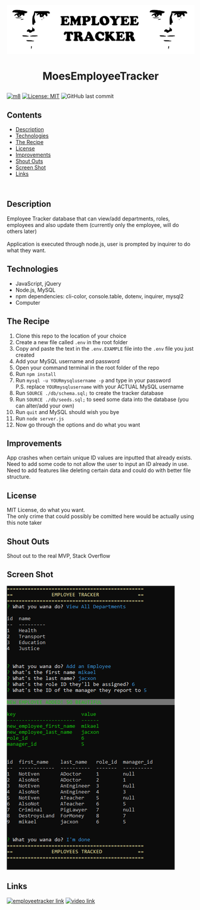 ![yaranaikaemployeetracker](images/employeetracker.png)
# **<p align="center"> MoesEmployeeTracker </p>**

[![m8](https://img.shields.io/badge/Contributors-Me-orange?style=flat&logo=github&logoColor=orange)](https://github.com/moeac)
[![License: MIT](https://img.shields.io/badge/License-MIT-yellow.svg)](https://opensource.org/licenses/MIT)
![GitHub last commit](https://img.shields.io/github/last-commit/moeac/MoesEmployeeTracker)

## **Contents**
- [Description](#description)
- [Technologies](#technologies)
- [The Recipe](#the-recipe)
- [License](#license)
- [Improvements](#improvements)
- [Shout Outs](#shout-outs)
- [Screen Shot](#screen-shot)
- [Links](#links)


<br>

## **Description**
Employee Tracker database that can view/add departments, roles, employees and also update them (currently only the employee, will do others later)
<br><br>
Application is executed through node.js, user is prompted by inquirer to do what they want.

## **Technologies**
- JavaScript, jQuery
- Node.js, MySQL
- npm dependencies: cli-color, console.table, dotenv, inquirer, mysql2
- Computer

## **The Recipe**
1. Clone this repo to the location of your choice
2. Create a new file called `.env` in the root folder
3. Copy and paste the text in the `.env.EXAMPLE` file into the `.env` file you just created
4. Add your MySQL username and password
5. Open your command terminal in the root folder of the repo
6. Run `npm install`
7. Run `mysql -u YOURmysqlusername -p` and type in your password </br>
P.S. replace `YOURmysqlusername` with your ACTUAL MySQL username
8. Run `SOURCE ./db/schema.sql;` to create the tracker database
9. Run `SOURCE ./db/seeds.sql;` to seed some data into the database (you can alter/add your own)
10. Run `quit` and MySQL should wish you bye
11. Run `node server.js`
12. Now go through the options and do what you want

## **Improvements**

App crashes when certain unique ID values are inputted that already exists. Need to add some code to not allow the user to input an ID already in use. Need to add features like deleting certain data and could do with better file structure.

## **License**

MIT License, do what you want. <br>
The only crime that could possibly be comitted here would be actually using this note taker

## **Shout Outs**

Shout out to the real MVP, Stack Overflow

## **Screen Shot**

![itssupposedtobeascreenshotoftheterminalbutiguessyoureseeingthistext](images/screenshot.PNG)

## **Links**

[![employeetracker link](https://img.shields.io/badge/GitHubLink-MoesEmployeeTracker-orange?style=flat&logo=github&logoColor=orange)](https://github.com/moeac/MoesEmployeeTracker)
[![video link](https://img.shields.io/badge/ScreenCastifyLink-MoesEmployeeTracker-ff8282?style=flat&logo=screencastify&logoColor=ff8282)](https://watch.screencastify.com/v/lkP2Uqk8VAzePKj3dV8w)



